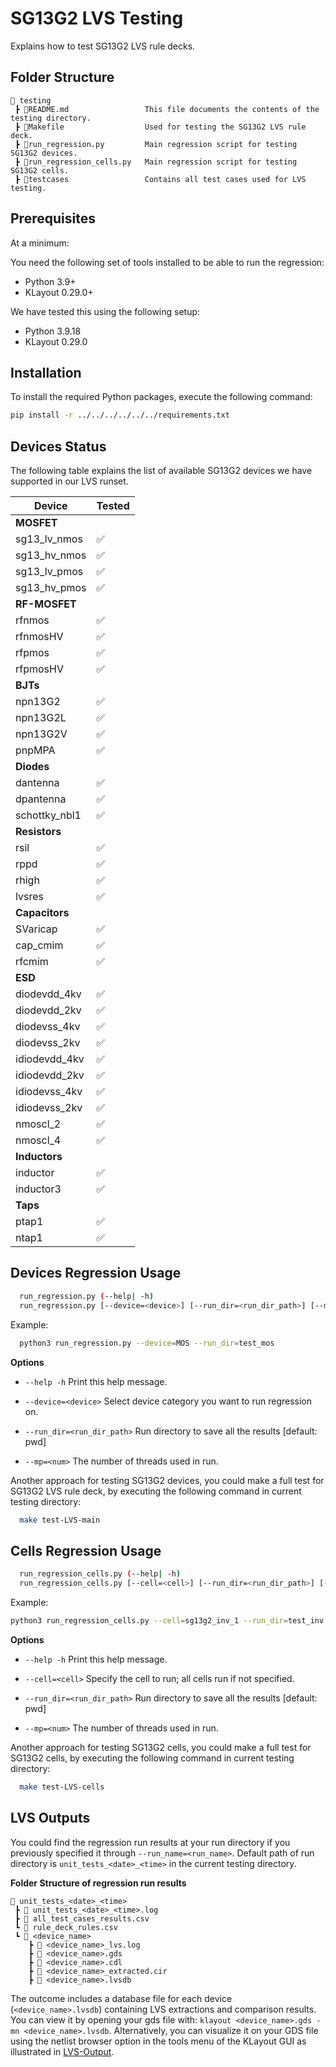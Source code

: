 # SG13G2 LVS Testing

Explains how to test SG13G2 LVS rule decks.

## Folder Structure

```text
📁 testing
 ┣ 📜README.md                 This file documents the contents of the testing directory.
 ┣ 📜Makefile                  Used for testing the SG13G2 LVS rule deck.
 ┣ 📜run_regression.py         Main regression script for testing SG13G2 devices.
 ┣ 📜run_regression_cells.py   Main regression script for testing SG13G2 cells.
 ┣ 📁testcases                 Contains all test cases used for LVS testing.
 ```

## Prerequisites

At a minimum:

You need the following set of tools installed to be able to run the regression:
- Python 3.9+
- KLayout 0.29.0+

We have tested this using the following setup:
- Python 3.9.18
- KLayout 0.29.0

## Installation

To install the required Python packages, execute the following command:

```bash
pip install -r ../../../../../../requirements.txt
```

## Devices Status

The following table explains the list of available SG13G2 devices we have supported in our LVS runset.

| Device          | Tested           |
|-----------------|------------------|
| **MOSFET**      |                  |
| sg13_lv_nmos    |:white_check_mark:|
| sg13_hv_nmos    |:white_check_mark:|
| sg13_lv_pmos    |:white_check_mark:|
| sg13_hv_pmos    |:white_check_mark:|
| **RF-MOSFET**   |                  |
| rfnmos          |:white_check_mark:|
| rfnmosHV        |:white_check_mark:|
| rfpmos          |:white_check_mark:|
| rfpmosHV        |:white_check_mark:|
| **BJTs**        |                  |
| npn13G2         |:white_check_mark:|
| npn13G2L        |:white_check_mark:|
| npn13G2V        |:white_check_mark:|
| pnpMPA          |:white_check_mark:|
| **Diodes**      |                  |
| dantenna        |:white_check_mark:|
| dpantenna       |:white_check_mark:|
| schottky_nbl1   |:white_check_mark:|
| **Resistors**   |                  |
| rsil            |:white_check_mark:|
| rppd            |:white_check_mark:|
| rhigh           |:white_check_mark:|
| lvsres          |:white_check_mark:|
| **Capacitors**  |                  |
| SVaricap        |:white_check_mark:|
| cap_cmim        |:white_check_mark:|
| rfcmim          |:white_check_mark:|
| **ESD**         |                  |
| diodevdd_4kv    |:white_check_mark:|
| diodevdd_2kv    |:white_check_mark:|
| diodevss_4kv    |:white_check_mark:|
| diodevss_2kv    |:white_check_mark:|
| idiodevdd_4kv   |:white_check_mark:|
| idiodevdd_2kv   |:white_check_mark:|
| idiodevss_4kv   |:white_check_mark:|
| idiodevss_2kv   |:white_check_mark:|
| nmoscl_2        |:white_check_mark:|
| nmoscl_4        |:white_check_mark:|
| **Inductors**   |                  |
| inductor        |:white_check_mark:|
| inductor3       |:white_check_mark:|
| **Taps**        |                  |
| ptap1           |:white_check_mark:|
| ntap1           |:white_check_mark:|

## Devices Regression Usage

```bash
  run_regression.py (--help| -h)
  run_regression.py [--device=<device>] [--run_dir=<run_dir_path>] [--mp=<num>]
```

Example:

```bash
  python3 run_regression.py --device=MOS --run_dir=test_mos
```

**Options**

- `--help -h`                  Print this help message.
    
- `--device=<device>`          Select device category you want to run regression on.

- `--run_dir=<run_dir_path>`   Run directory to save all the results [default: pwd]

- `--mp=<num>`                 The number of threads used in run.


Another approach for testing SG13G2 devices, you could make a full test for SG13G2 LVS rule deck, by executing the following command in current testing directory:

```bash
  make test-LVS-main
```

## Cells Regression Usage

```bash
  run_regression_cells.py (--help| -h)
  run_regression_cells.py [--cell=<cell>] [--run_dir=<run_dir_path>] [--mp=<num>]
```

Example:

```bash
python3 run_regression_cells.py --cell=sg13g2_inv_1 --run_dir=test_inv
```

**Options**

- `--help -h`                  Print this help message.
    
- `--cell=<cell>`              Specify the cell to run; all cells run if not specified.

- `--run_dir=<run_dir_path>`   Run directory to save all the results [default: pwd]

- `--mp=<num>`                 The number of threads used in run.


Another approach for testing SG13G2 cells, you could make a full test for SG13G2 cells, by executing the following command in current testing directory:

```bash
  make test-LVS-cells
```


## LVS Outputs

You could find the regression run results at your run directory if you previously specified it through `--run_name=<run_name>`. Default path of run directory is `unit_tests_<date>_<time>` in the current testing directory.

**Folder Structure of regression run results**

```text
📁 unit_tests_<date>_<time>
 ┣ 📜 unit_tests_<date>_<time>.log
 ┣ 📜 all_test_cases_results.csv
 ┗ 📜 rule_deck_rules.csv
 ┗ 📁 <device_name>
    ┣ 📜 <device_name>_lvs.log
    ┣ 📜 <device_name>.gds
    ┣ 📜 <device_name>.cdl
    ┣ 📜 <device_name>_extracted.cir                     
    ┣ 📜 <device_name>.lvsdb
 ```

The outcome includes a database file for each device (`<device_name>.lvsdb`) containing LVS extractions and comparison results. You can view it by opening your gds file with: `klayout <device_name>.gds -mn <device_name>.lvsdb`. Alternatively, you can visualize it on your GDS file using the netlist browser option in the tools menu of the KLayout GUI as illustrated in [LVS-Output](../README.md#lvs-outputs).
